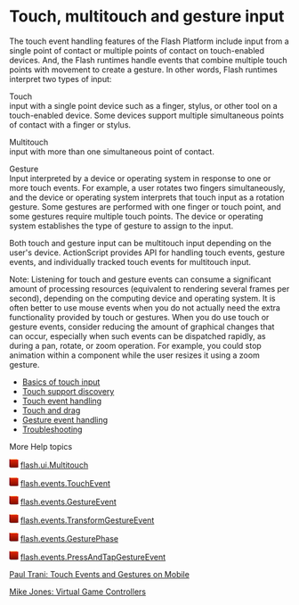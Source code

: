 # Touch, multitouch and gesture input

The touch event handling features of the Flash Platform include input from a
single point of contact or multiple points of contact on touch-enabled devices.
And, the Flash runtimes handle events that combine multiple touch points with
movement to create a gesture. In other words, Flash runtimes interpret two types
of input:

Touch  
input with a single point device such as a finger, stylus, or other tool on a
touch-enabled device. Some devices support multiple simultaneous points of
contact with a finger or stylus.

Multitouch  
input with more than one simultaneous point of contact.

Gesture  
Input interpreted by a device or operating system in response to one or more
touch events. For example, a user rotates two fingers simultaneously, and the
device or operating system interprets that touch input as a rotation gesture.
Some gestures are performed with one finger or touch point, and some gestures
require multiple touch points. The device or operating system establishes the
type of gesture to assign to the input.

Both touch and gesture input can be multitouch input depending on the user's
device. ActionScript provides API for handling touch events, gesture events, and
individually tracked touch events for multitouch input.

Note: Listening for touch and gesture events can consume a significant amount of
processing resources (equivalent to rendering several frames per second),
depending on the computing device and operating system. It is often better to
use mouse events when you do not actually need the extra functionality provided
by touch or gestures. When you do use touch or gesture events, consider reducing
the amount of graphical changes that can occur, especially when such events can
be dispatched rapidly, as during a pan, rotate, or zoom operation. For example,
you could stop animation within a component while the user resizes it using a
zoom gesture.

- [Basics of touch input](./basics-of-touch-input.md)
- [Touch support discovery](./touch-support-discovery.md)
- [Touch event handling](./touch-event-handling.md)
- [Touch and drag](./touch-and-drag.md)
- [Gesture event handling](./gesture-event-handling.md)
- [Troubleshooting](./troubleshooting.md)

More Help topics

![](../../img/flashplatformLinkIndicator.png)
[flash.ui.Multitouch](https://help.adobe.com/en_US/FlashPlatform/reference/actionscript/3/flash/ui/Multitouch.html)

![](../../img/flashplatformLinkIndicator.png)
[flash.events.TouchEvent](https://help.adobe.com/en_US/FlashPlatform/reference/actionscript/3/flash/events/TouchEvent.html)

![](../../img/flashplatformLinkIndicator.png)
[flash.events.GestureEvent](https://help.adobe.com/en_US/FlashPlatform/reference/actionscript/3/flash/events/GestureEvent.html)

![](../../img/flashplatformLinkIndicator.png)
[flash.events.TransformGestureEvent](https://help.adobe.com/en_US/FlashPlatform/reference/actionscript/3/flash/events/TransformGestureEvent.html)

![](../../img/flashplatformLinkIndicator.png)
[flash.events.GesturePhase](https://help.adobe.com/en_US/FlashPlatform/reference/actionscript/3/flash/events/GesturePhase.html)

![](../../img/flashplatformLinkIndicator.png)
[flash.events.PressAndTapGestureEvent](https://help.adobe.com/en_US/FlashPlatform/reference/actionscript/3/flash/events/PressAndTapGestureEvent.html)

[Paul Trani: Touch Events and Gestures on Mobile](http://www.paultrani.com/blog/index.php/2011/02/touch-events-and-gestures-on-mobile/)

[Mike Jones: Virtual Game Controllers](http://blog.flashgen.com/2011/03/21/virtual-game-controllers/)
